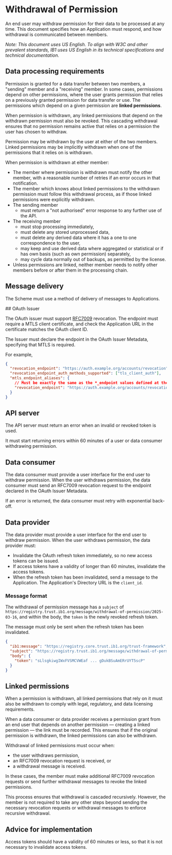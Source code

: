 # Withdrawal of Permission

An end user may withdraw permission for their data to be processed at any time. This document specifies how an Application must respond, and how withdrawal is communicated between members.

_Note: This document uses US English. To align with W3C and other prevalent standards, IB1 uses US English in its technical specifications and technical documentation._


## Data processing requirements

Permission is granted for a data transfer between two members, a "sending" member and a "receiving" member. In some cases, permissions depend on other permissions, where the user grants permission that relies on a previously granted permission for data transfer or use. The permissions which depend on a given permission are **linked permissions**.

When permission is withdrawn, any linked permissions that depend on the withdrawn permission must also be revoked. This cascading withdrawal ensures that no permission remains active that relies on a permission the user has chosen to withdraw.

Permission may be withdrawn by the user at either of the two members. Linked permissions may be implicitly withdrawn when one of the permissions that it relies on is withdrawn.

When permission is withdrawn at either member:

 * The member where permission is withdrawn must notify the other member, with a reasonable number of retries if an error occurs in that notification.
 * The member which knows about linked permissions to the withdrawn permission must follow this withdrawal process, as if those linked permissions were explicitly withdrawn.
 * The sending member
    * must return a "not authorised" error response to any further use of the API.
 * The receiving member
    * must stop processing immediately,
    * must delete any stored unprocessed data,
    * must delete any derived data where it has a one to one correspondence to the user,
    * may keep and use derived data where aggregated or statistical or if has own basis (such as own permission) separately,
    * may cycle data normally out of backups, as permitted by the license.
 * Unless permissions are linked, neither member needs to notify other members before or after them in the processing chain.


## Message delivery

The Scheme must use a method of delivery of messages to Applications.


## OAuth Issuer

The OAuth issuer must support [RFC7009](https://www.rfc-editor.org/rfc/rfc7009) revocation. The endpoint must require a MTLS client certificate, and check the Application URL in the certificate matches the OAuth client ID.

The Issuer must declare the endpoint in the OAuth Issuer Metadata, specifying that MTLS is required.

For example,

``` json
{
  "revocation_endpoint": "https://auth.example.org/accounts/revocation",
  "revocation_endpoint_auth_methods_supported": ["tls_client_auth"],
  "mtls_endpoint_aliases": {
    // Must be exactly the same as the *_endpoint values defined at the top level
    "revocation_endpoint": "https://auth.example.org/accounts/revocation",
  }
}
```

## API server

The API server must return an error when an invalid or revoked token is used.

It must start returning errors within 60 minutes of a user or data consumer withdrawing permission.


## Data consumer

The data consumer must provide a user interface for the end user to withdraw permission. When the user withdraws permission, the data consumer must send an RFC7009 revocation request to the endpoint declared in the OAuth Issuer Metadata.

If an error is returned, the data consumer must retry with exponential back-off.


## Data provider

The data provider must provide a user interface for the end user to withdraw permission. When the user withdraws permission, the data provider must:

 * Invalidate the OAuth refresh token immediately, so no new access tokens can be issued.
 * If access tokens have a validity of longer than 60 minutes, invalidate the access tokens.
 * When the refresh token has been invalidated, send a message to the Application. The Application's Directory URL is the `client_id`.

### Message format

The withdrawal of permission message has a `subject` of `https://registry.trust.ib1.org/message/withdrawal-of-permission/2025-03-16`, and within the body, the `token` is the newly revoked refresh token.

The message must only be sent when the refresh token has been invalidated.

```json
{
  "ib1:message": "https://registry.core.trust.ib1.org/trust-framework",
  "subject": "https://registry.trust.ib1.org/message/withdrawal-of-permission/2025-03-16",
  "body": {
    "token": "sLlsgkiwgIWxFVSMCVWEaf ... gDukBSuAmERrUYT5scP"
  }
}
```


## Linked permissions

When a permission is withdrawn, all linked permissions that rely on it must also be withdrawn to comply with legal, regulatory, and data licensing requirements.

When a data consumer or data provider receives a permission grant from an end user that depends on another permission — creating a linked permission — the link must be recorded. This ensures that if the original permission is withdrawn, the linked permissions can also be withdrawn.

Withdrawal of linked permissions must occur when:

 * the user withdraws permission,
 * an RFC7009 revocation request is received, or
 * a withdrawal message is received.

In these cases, the member must make additional RFC7009 revocation requests or send further withdrawal messages to revoke the linked permissions.

This process ensures that withdrawal is cascaded recursively. However, the member is not required to take any other steps beyond sending the necessary revocation requests or withdrawal messages to enforce recursive withdrawal.


## Advice for implementation

Access tokens should have a validity of 60 minutes or less, so that it is not necessary to invalidate access tokens.

